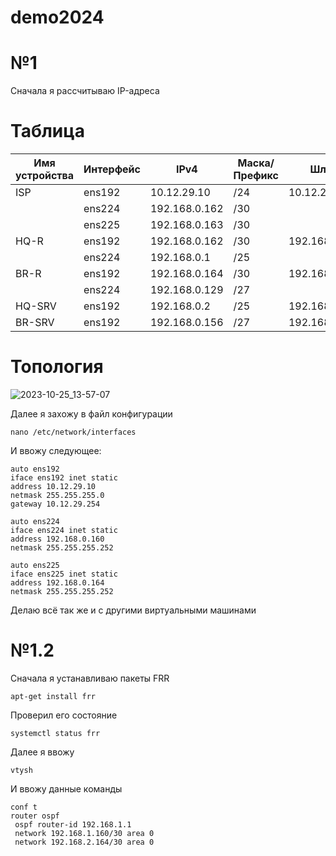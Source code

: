 
# demo2024
# №1
Сначала я рассчитываю  IP-адреса
# Таблица
|Имя устройства  |Интерфейс           |IPv4            |Маска/Префикс   |Шлюз            |
|  ------------- | -------------      | -------------  |  ------------- |  -------------       |
|ISP             |ens192              |10.12.29.10     |/24             |10.12.29.10         |
|                |ens224              |192.168.0.162   |/30             |                      |
|                |ens225              |192.168.0.163  |/30             |                      |
|HQ-R            |ens192              |192.168.0.162   |/30             |192.168.0.162       |
|                |ens224              |192.168.0.1     |/25             |                      |
|BR-R            |ens192              |192.168.0.164   |/30             |192.168.0.163       |
|                |ens224              |192.168.0.129  |/27             |                      |
|HQ-SRV          |ens192              |192.168.0.2   |/25             |192.168.0.1           |
|BR-SRV          |ens192              |192.168.0.156   |/27             |192.168.0.129       |

# Топология
![2023-10-25_13-57-07](https://github.com/IvanTumanov123/demo2024/assets/148867523/39edd56f-da00-4eac-a9a7-040a92ba4080)

Далее я захожу в файл конфигурации 
```
nano /etc/network/interfaces
```
И ввожу следующее:
```
auto ens192
iface ens192 inet static
address 10.12.29.10
netmask 255.255.255.0
gateway 10.12.29.254

auto ens224
iface ens224 inet static
address 192.168.0.160
netmask 255.255.255.252

auto ens225
iface ens225 inet static
address 192.168.0.164
netmask 255.255.255.252
```
Делаю всё так же и с другими виртуальными машинами
# №1.2
Сначала я устанавливаю пакеты FRR
```
apt-get install frr
```
Проверил его состояние
```
systemctl status frr
```
Далее я ввожу
```
vtysh
```
И ввожу данные команды
```
conf t
router ospf
 ospf router-id 192.168.1.1
 network 192.168.1.160/30 area 0
 network 192.168.2.164/30 area 0
```
